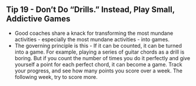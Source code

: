## Tip 19 - Don’t Do “Drills.” Instead, Play Small, Addictive Games

- Good coaches share a knack for transforming the most mundane activities - especially the most mundane activities - into games. 
- The governing principle is this - If it can be counted, it can be turned into a game. For example, playing a series of guitar chords as a drill is boring. But if you count the number of times you do it perfectly and give yourself a point for each perfect chord, it can become a game. Track your progress, and see how many points you score over a week. The following week, try to score more. 